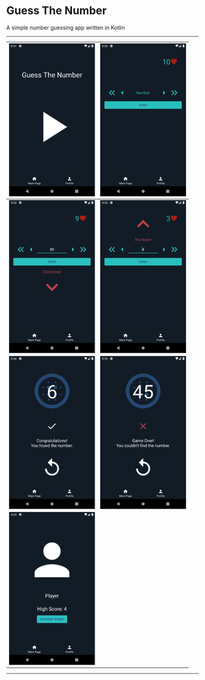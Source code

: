 <h1>Guess The Number</h1>
A simple number guessing app written in Kotlin

------------

|<img style="display: inline-block;" src="https://raw.githubusercontent.com/aodmrz/GuessTheNumber/main/Screenshots/Screenshot_20220630_125135.png" width="225" height="400"/>|<img style="display: inline-block;" src="https://raw.githubusercontent.com/aodmrz/GuessTheNumber/main/Screenshots/Screenshot_20220630_125342.png" width="225" height="400"/>|
| ------------ | ------------ |
|  <img style="display: inline-block;" src="https://raw.githubusercontent.com/aodmrz/GuessTheNumber/main/Screenshots/Screenshot_20220630_125405.png" width="225" height="400"/>|<img style="display: inline-block;" src="https://raw.githubusercontent.com/aodmrz/GuessTheNumber/main/Screenshots/Screenshot_20220630_125433.png" width="225" height="400"/>|
|<img style="display: inline-block;" src="https://raw.githubusercontent.com/aodmrz/GuessTheNumber/main/Screenshots/Screenshot_20220630_125448.png" width="225" height="400"/>|<img style="display: inline-block;" src="https://raw.githubusercontent.com/aodmrz/GuessTheNumber/main/Screenshots/Screenshot_20220630_125511.png" width="225" height="400"/>|
|<img style="display: inline-block;" src="https://raw.githubusercontent.com/aodmrz/GuessTheNumber/main/Screenshots/Screenshot_20220630_194529.png" width="225" height="400"/>|

------------
